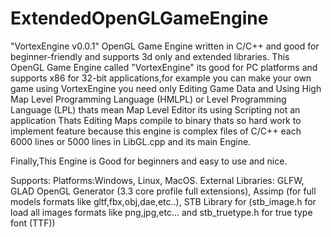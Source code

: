 # ExtendedOpenGLGameEngine
"VortexEngine v0.0.1" 
OpenGL Game Engine written in C/C++ and good for beginner-friendly and supports 3d only and extended libraries.
This OpenGL Game Engine called "VortexEngine" its good for PC platforms and supports x86 for 32-bit applications,for example you can make your own game using VortexEngine you need only Editing Game Data and Using High Map Level Programming Language (HMLPL) or Level Programming Language (LPL) thats mean Map Level Editor its using Scripting not an application Thats Editing Maps compile to binary thats so hard work to implement feature because this engine is complex files of C/C++ each 6000 lines or 5000 lines in LibGL.cpp and its main Engine.

Finally,This Engine is Good for beginners and easy to use and nice.

Supports:
Platforms:Windows, Linux, MacOS.
External Libraries: 
GLFW,
GLAD OpenGL Generator (3.3 core profile full extensions),
Assimp (for full models formats like gltf,fbx,obj,dae,etc..),
STB Library for (stb_image.h for load all images formats like png,jpg,etc... and stb_truetype.h for true type font (TTF))
